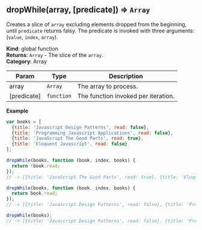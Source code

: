 <a name="dropWhile"></a>

## dropWhile(array, [predicate]) ⇒ <code>Array</code>
Creates a slice of `array` excluding elements dropped from the beginning, until `predicate` returns falsy.
The predicate is invoked with three arguments: (`value`, `index`, `array`).

**Kind**: global function  
**Returns**: <code>Array</code> - The slice of the `array`.  
**Category**: Array  

| Param | Type | Description |
| --- | --- | --- |
| array | <code>Array</code> | The array to process. |
| [predicate] | <code>function</code> | The function invoked per iteration. |

**Example**  
```js
var books = [
  {title: 'Javascript Design Patterns', read: false},
  {title: 'Programming Javascript Applications', read: false},
  {title: 'JavaScript The Good Parts', read: true},
  {title: 'Eloquent Javascript', read: false}
];

dropWhile(books, function (book, index, books) {
  return !book.read;
});
// -> [{title: 'JavaScript The Good Parts', read: true}, {title: 'Eloquent Javascript', read: false}]

dropWhile(books, function (book, index, books) {
  return book.read;
});
// -> [{title: 'Javascript Design Patterns', read: false}, {title: 'Programming Javascript Applications', read: false}, {title: 'JavaScript The Good Parts', read: true}, {title: 'Eloquent Javascript', read: false}]

dropWhile(books);
// -> [{title: 'Javascript Design Patterns', read: false}, {title: 'Programming Javascript Applications', read: false}, {title: 'JavaScript The Good Parts', read: true}, {title: 'Eloquent Javascript', read: false}]
```
